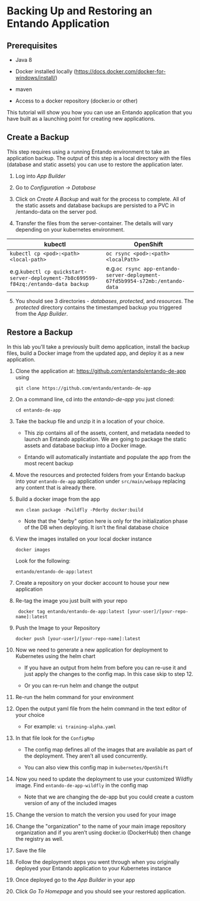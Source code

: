 # Backing Up and Restoring an Entando Application

## Prerequisites

-   Java 8

-   Docker installed locally
    (<https://docs.docker.com/docker-for-windows/install/>)

-   maven

-   Access to a docker repository (docker.io or other)

This tutorial will show you how you can use an Entando application that
you have built as a launching point for creating new applications.

## Create a Backup
This step requires using a running Entando environment to take an application backup.
The output of this step is a local directory with the files (database and static assets) you can use to restore the application later. 

1. Log into _App Builder_

2. Go to _Configuration -> Database_

3. Click on _Create A Backup_ and wait for the process to complete. All of the static assets and database backups are persisted to a PVC in /entando-data on the server pod.

4. Transfer the files from the server-container. The details will vary depending on your kubernetes environment.

| kubectl | OpenShift |
| ------- | --------- |
| `kubectl cp <pod>:<path> <local-path>` | `oc rsync <pod>:<path> <localPath>` |
| e.g.`kubectl cp quickstart-server-deployment-7b8c699599-f84zq:/entando-data backup` | e.g.`oc rsync app-entando-server-deployment-67fd5b9954-s72mb:/entando-data`|


5. You should see 3 directories - _databases_, _protected_, and _resources_. 
The _protected_ directory contains the timestamped backup you triggered from the _App Builder_.

## Restore a Backup
In this lab you’ll take a previously built demo application, install the
backup files, build a Docker image from the updated app, and deploy it as a new application.

1.  Clone the application at:
    <https://github.com/entando/entando-de-app> using

        git clone https://github.com/entando/entando-de-app

2.  On a command line, cd into the _entando-de-app_ you just cloned:

        cd entando-de-app

3.  Take the backup file and unzip it in a location of your choice.

    -   This zip contains all of the assets, content, and metadata
        needed to launch an Entando application. We are going to package
        the static assets and database backup into a Docker image.

    -   Entando will automatically instantiate and populate the app from
        the most recent backup

4.  Move the resources and protected folders from your Entando backup into your
    `entando-de-app` application under `src/main/webapp` replacing any content that is
    already there.

5.  Build a docker image from the app

        mvn clean package -Pwildfly -Pderby docker:build

    -   Note that the "derby" option here is only for the initialization
        phase of the DB when deploying. It isn’t the final database
        choice

6.  View the images installed on your local docker instance

        docker images

    Look for the following:

        entando/entando-de-app:latest

7.  Create a repository on your docker account to house your new
    application

8.  Re-tag the image you just built with your repo

         docker tag entando/entando-de-app:latest [your-user]/[your-repo-name]:latest

9.  Push the Image to your Repository

        docker push [your-user]/[your-repo-name]:latest

10. Now we need to generate a new application for deployment to
    Kubernetes using the helm chart

    -   If you have an output from helm from before you can re-use it
        and just apply the changes to the config map. In this case skip to step 12.

    -   Or you can re-run helm and change the output

11. Re-run the helm command for your environment

12. Open the output yaml file from the helm command in the text editor
    of your choice

    -   For example: `vi training-alpha.yaml`

13. In that file look for the `ConfigMap`

    -   The config map defines all of the images that are available as
        part of the deployment. They aren’t all used concurrently.

    -   You can also view this config map in `kubernetes/OpenShift`

14. Now you need to update the deployment to use your customized Wildfly
    image. Find `entando-de-app-wildfly` in the config map

    -   Note that we are changing the de-app but you could create a
        custom version of any of the included images

15. Change the version to match the version you used for your image

16. Change the "organization" to the name of your main image repository
    organization and if you aren’t using docker.io (DockerHub) then
    change the registry as well.

17. Save the file

18. Follow the deployment steps you went through when you originally
    deployed your Entando application to your Kubernetes instance

19. Once deployed go to the _App Builder_ in your app

20. Click _Go To Homepage_ and you should see your restored application.


